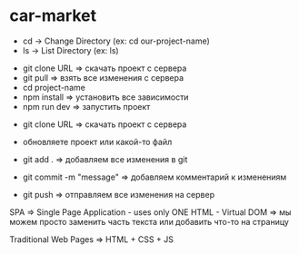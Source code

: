 # car-market


- cd  -> Change Directory  (ex:  cd our-project-name)
- ls  -> List Directory  (ex:  ls)
<!-- ------------------------------------------------ -->
<!-- Когда  работаем вместе -->

- git clone URL  =>  скачать проект с сервера
- git pull  =>  взять все изменения с сервера
- cd project-name
- npm install  =>  установить все зависимости
- npm run dev  =>  запустить проект


<!-- ------------------------------------------------ -->
<!-- Когда  работаем один -->
- git clone URL  =>  скачать проект с сервера

- обновляете проект или какой-то файл
- git add .  =>  добавляем все изменения в git
- git commit -m "message"  =>  добавляем комментарий к изменениям
- git push  =>  отправляем все изменения на сервер





SPA  =>  Single Page Application
    - uses only ONE HTML
    - Virtual DOM  =>  мы можем просто заменить часть текста или добавить что-то на страницу

Traditional Web Pages  =>  HTML + CSS + JS

